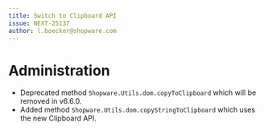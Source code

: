 ```yaml
---
title: Switch to Clipboard API
issue: NEXT-25137
author: l.boecker@shopware.com
---
```

# Administration
* Deprecated method `Shopware.Utils.dom.copyToClipboard` which will be removed in v6.6.0.
* Added method `Shopware.Utils.dom.copyStringToClipboard` which uses the new Clipboard API.
